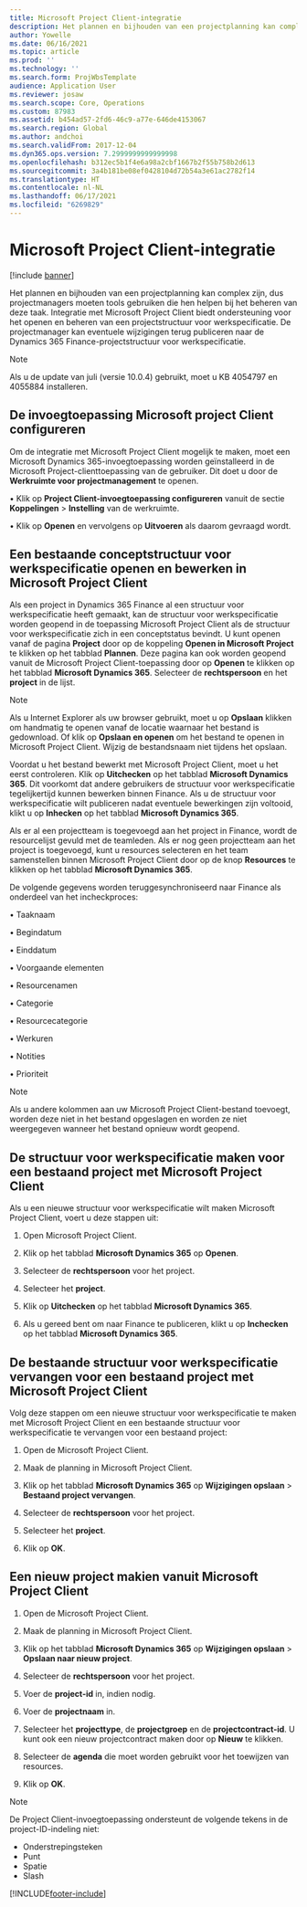 ```yaml
---
title: Microsoft Project Client-integratie
description: Het plannen en bijhouden van een projectplanning kan complex zijn, dus projectmanagers moeten tools gebruiken die hen helpen bij het beheren van deze taak. Integratie met Microsoft Project Client biedt ondersteuning voor het openen en beheren van een projectstructuur voor werkspecificatie.
author: Yowelle
ms.date: 06/16/2021
ms.topic: article
ms.prod: ''
ms.technology: ''
ms.search.form: ProjWbsTemplate
audience: Application User
ms.reviewer: josaw
ms.search.scope: Core, Operations
ms.custom: 87983
ms.assetid: b454ad57-2fd6-46c9-a77e-646de4153067
ms.search.region: Global
ms.author: andchoi
ms.search.validFrom: 2017-12-04
ms.dyn365.ops.version: 7.2999999999999998
ms.openlocfilehash: b312ec5b1f4e6a98a2cbf1667b2f55b758b2d613
ms.sourcegitcommit: 3a4b181be08ef0428104d72b54a3e61ac2782f14
ms.translationtype: HT
ms.contentlocale: nl-NL
ms.lasthandoff: 06/17/2021
ms.locfileid: "6269829"
---
```

# <a name="microsoft-project-client-integration"></a>Microsoft Project Client-integratie

[!include [banner](../includes/banner.md)]

Het plannen en bijhouden van een projectplanning kan complex zijn, dus projectmanagers moeten tools gebruiken die hen helpen bij het beheren van deze taak. Integratie met Microsoft Project Client biedt ondersteuning voor het openen en beheren van een projectstructuur voor werkspecificatie. De projectmanager kan eventuele wijzigingen terug publiceren naar de Dynamics 365 Finance-projectstructuur voor werkspecificatie.

> [!NOTE]
> Als u de update van juli (versie 10.0.4) gebruikt, moet u KB 4054797 en 4055884 installeren.

## <a name="configure-the-microsoft-project-client-add-in"></a>De invoegtoepassing Microsoft project Client configureren
Om de integratie met Microsoft Project Client mogelijk te maken, moet een Microsoft Dynamics 365-invoegtoepassing worden geïnstalleerd in de Microsoft Project-clienttoepassing van de gebruiker. Dit doet u door de **Werkruimte voor projectmanagement** te openen.

•   Klik op **Project Client-invoegtoepassing configureren** vanuit de sectie **Koppelingen** > **Instelling** van de werkruimte.

•   Klik op **Openen** en vervolgens op **Uitvoeren** als daarom gevraagd wordt.

## <a name="open-and-edit-an-existing-draft-work-breakdown-structure-in-microsoft-project-client"></a>Een bestaande conceptstructuur voor werkspecificatie openen en bewerken in Microsoft Project Client
Als een project in Dynamics 365 Finance al een structuur voor werkspecificatie heeft gemaakt, kan de structuur voor werkspecificatie worden geopend in de toepassing Microsoft Project Client als de structuur voor werkspecificatie zich in een conceptstatus bevindt. U kunt openen vanaf de pagina **Project** door op de koppeling **Openen in Microsoft Project** te klikken op het tabblad **Plannen**. Deze pagina kan ook worden geopend vanuit de Microsoft Project Client-toepassing door op **Openen** te klikken op het tabblad **Microsoft Dynamics 365**. Selecteer de **rechtspersoon** en het **project** in de lijst.

> [!NOTE]
> Als u Internet Explorer als uw browser gebruikt, moet u op **Opslaan** klikken om handmatig te openen vanaf de locatie waarnaar het bestand is gedownload. Of klik op **Opslaan en openen** om het bestand te openen in Microsoft Project Client. Wijzig de bestandsnaam niet tijdens het opslaan.

Voordat u het bestand bewerkt met Microsoft Project Client, moet u het eerst controleren. Klik op **Uitchecken** op het tabblad **Microsoft Dynamics 365**. Dit voorkomt dat andere gebruikers de structuur voor werkspecificatie tegelijkertijd kunnen bewerken binnen Finance. Als u de structuur voor werkspecificatie wilt publiceren nadat eventuele bewerkingen zijn voltooid, klikt u op **Inhecken** op het tabblad **Microsoft Dynamics 365**.

Als er al een projectteam is toegevoegd aan het project in Finance, wordt de resourcelijst gevuld met de teamleden. Als er nog geen projectteam aan het project is toegevoegd, kunt u resources selecteren en het team samenstellen binnen Microsoft Project Client door op de knop **Resources** te klikken op het tabblad **Microsoft Dynamics 365**. 

De volgende gegevens worden teruggesynchroniseerd naar Finance als onderdeel van het incheckproces:

•   Taaknaam

•   Begindatum

•   Einddatum

•   Voorgaande elementen

•   Resourcenamen

•   Categorie

•   Resourcecategorie

•   Werkuren

•   Notities

•   Prioriteit

> [!NOTE]
> Als u andere kolommen aan uw Microsoft Project Client-bestand toevoegt, worden deze niet in het bestand opgeslagen en worden ze niet weergegeven wanneer het bestand opnieuw wordt geopend.

## <a name="create-the-work-breakdown-structure-for-an-existing-project-using-microsoft-project-client"></a>De structuur voor werkspecificatie maken voor een bestaand project met Microsoft Project Client
Als u een nieuwe structuur voor werkspecificatie wilt maken Microsoft Project Client, voert u deze stappen uit:


1.  Open Microsoft Project Client.

2.  Klik op het tabblad **Microsoft Dynamics 365** op **Openen**.

3.  Selecteer de **rechtspersoon** voor het project.

4.  Selecteer het **project**.

5.  Klik op **Uitchecken** op het tabblad **Microsoft Dynamics 365**.

6.  Als u gereed bent om naar Finance te publiceren, klikt u op **Inchecken** op het tabblad **Microsoft Dynamics 365**.

## <a name="replace-the-existing-work-breakdown-structure-for-an-existing-project-using-microsoft-project-client"></a>De bestaande structuur voor werkspecificatie vervangen voor een bestaand project met Microsoft Project Client
Volg deze stappen om een nieuwe structuur voor werkspecificatie te maken met Microsoft Project Client en een bestaande structuur voor werkspecificatie te vervangen voor een bestaand project:

1.  Open de Microsoft Project Client.

2.  Maak de planning in Microsoft Project Client.

3.  Klik op het tabblad **Microsoft Dynamics 365** op **Wijzigingen opslaan** > **Bestaand project vervangen**.

4.  Selecteer de **rechtspersoon** voor het project.

5.  Selecteer het **project**.

6.  Klik op **OK**.

## <a name="create-a-new-project-from-within-microsoft-project-client"></a>Een nieuw project makien vanuit Microsoft Project Client


1.  Open de Microsoft Project Client.

2.  Maak de planning in Microsoft Project Client.

3.  Klik op het tabblad **Microsoft Dynamics 365** op **Wijzigingen opslaan** > **Opslaan naar nieuw project**.

4.  Selecteer de **rechtspersoon** voor het project.

5.  Voer de **project-id** in, indien nodig.

6.  Voer de **projectnaam** in.

7.  Selecteer het **projecttype**, de **projectgroep** en de **projectcontract-id**. U kunt ook een nieuw projectcontract maken door op **Nieuw** te klikken.

8.  Selecteer de **agenda** die moet worden gebruikt voor het toewijzen van resources.

11. Klik op **OK**.

> [!NOTE]
> De Project Client-invoegtoepassing ondersteunt de volgende tekens in de project-ID-indeling niet:
> 
>   - Onderstrepingsteken
>   - Punt
>   - Spatie
>   - Slash

[!INCLUDE[footer-include](../includes/footer-banner.md)]
